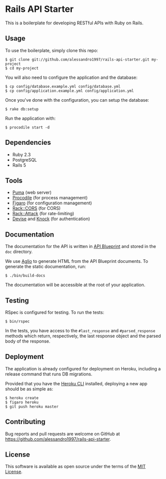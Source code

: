 # Rails API Starter

This is a boilerplate for developing RESTful APIs with Ruby on Rails.

## Usage

To use the boilerplate, simply clone this repo:

```console
$ git clone git://github.com/alessandro1997/rails-api-starter.git my-project
$ cd my-project
```

You will also need to configure the application and the database:

```console
$ cp config/database.example.yml config/database.yml
$ cp config/application.example.yml config/application.yml
```

Once you've done with the configuration, you can setup the database:

```console
$ rake db:setup
```

Run the application with:

```console
$ procodile start -d
```

## Dependencies

- Ruby 2.3
- PostgreSQL
- Rails 5

## Tools

- [Puma](http://puma.io/) (web server)
- [Procodile](https://github.com/adamcooke/procodile) (for process management)
- [Figaro](https://github.com/laserlemon/figaro) (for configuration management)
- [Rack::CORS](https://github.com/cyu/rack-cors) (for CORS)
- [Rack::Attack](https://github.com/kickstarter/rack-attack) (for rate-limiting)
- [Devise](https://github.com/plataformatec/devise) and [Knock](https://github.com/nsarno/knock) (for authentication)

## Documentation

The documentation for the API is written in [API Blueprint](https://apiblueprint.org/) and stored in
the `doc` directory.

We use [Aglio](https://github.com/danielgtaylor/aglio) to generate HTML from the API Blueprint
documents. To generate the static documentation, run:

```console
$ ./bin/build-docs
```

The documentation will be accessible at the root of your application.

## Testing

RSpec is configured for testing. To run the tests:

```console
$ bin/rspec
```

In the tests, you have access to the `#last_response` and `#parsed_response` methods which return,
respectively, the last response object and the parsed body of the response.

## Deployment

The application is already configured for deployment on Heroku, including a release command that
runs DB migrations.

Provided that you have the [Heroku CLI](https://devcenter.heroku.com/articles/heroku-cli) installed,
deploying a new app should be as simple as:

```console
$ heroku create
$ figaro heroku
$ git push heroku master
```

## Contributing

Bug reports and pull requests are welcome on GitHub at https://github.com/alessandro1997/rails-api-starter.

## License

This software is available as open source under the terms of the [MIT License](http://opensource.org/licenses/MIT).
